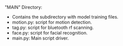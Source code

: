 "MAIN" Directory:
- Contains the subdirectory with model training files.
- motion.py: script for motion detection.
- tag.py: script for bluetooth rf scanning.
- face.py: script for facial recognition.
- main.py: Main script driver.
